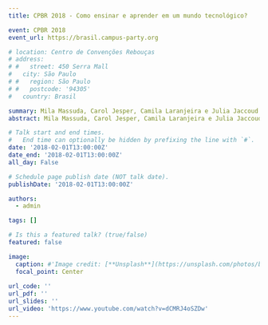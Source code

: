 ```yaml
---
title: CPBR 2018 - Como ensinar e aprender em um mundo tecnológico?

event: CPBR 2018
event_url: https://brasil.campus-party.org

# location: Centro de Convenções Rebouças
# address:
# #   street: 450 Serra Mall
#   city: São Paulo
# #   region: São Paulo
# #   postcode: '94305'
#   country: Brasil

summary: Mila Massuda, Carol Jesper, Camila Laranjeira e Julia Jaccoud batem um papo, na Campus Party, sobre o papel da tecnologia no futuro da educação!
abstract: Mila Massuda, Carol Jesper, Camila Laranjeira e Julia Jaccoud batem um papo, na Campus Party, sobre o papel da tecnologia no futuro da educação!

# Talk start and end times.
#   End time can optionally be hidden by prefixing the line with `#`.
date: '2018-02-01T13:00:00Z'
date_end: '2018-02-01T13:00:00Z'
all_day: False

# Schedule page publish date (NOT talk date).
publishDate: '2018-02-01T13:00:00Z'

authors:
  - admin

tags: []

# Is this a featured talk? (true/false)
featured: false

image:
  caption: #'Image credit: [**Unsplash**](https://unsplash.com/photos/bzdhc5b3Bxs)'
  focal_point: Center
   
url_code: ''
url_pdf: ''
url_slides: ''
url_video: 'https://www.youtube.com/watch?v=dCMRJ4oSZDw'
---
```

